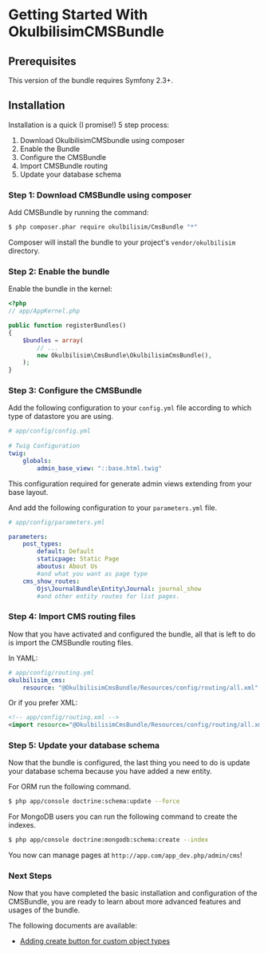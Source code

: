 Getting Started With OkulbilisimCMSBundle
==================================


## Prerequisites

This version of the bundle requires Symfony 2.3+.

## Installation

Installation is a quick (I promise!) 5 step process:

1. Download OkulbilisimCMSbundle using composer
2. Enable the Bundle
3. Configure the CMSBundle
4. Import CMSBundle routing
5. Update your database schema

### Step 1: Download CMSBundle using composer

Add CMSBundle by running the command:

``` bash
$ php composer.phar require okulbilisim/CmsBundle "*"
```

Composer will install the bundle to your project's `vendor/okulbilisim` directory.

### Step 2: Enable the bundle

Enable the bundle in the kernel:

``` php
<?php
// app/AppKernel.php

public function registerBundles()
{
    $bundles = array(
        // ...
        new Okulbilisim\CmsBundle\OkulbilisimCmsBundle(),
    );
}
```

### Step 3: Configure the CMSBundle

Add the following configuration to your `config.yml` file according to which type
of datastore you are using.

``` yaml
# app/config/config.yml
            
# Twig Configuration    
twig:
    globals:
        admin_base_view: "::base.html.twig"

```

This configuration required for generate admin views extending from your base layout.

And add the following configuration to your `parameters.yml` file.

``` yaml
# app/config/parameters.yml

parameters: 
    post_types:
        default: Default
        staticpage: Static Page
        aboutus: About Us
        #and what you want as page type
    cms_show_routes:
        Ojs\JournalBundle\Entity\Journal: journal_show
        #and other entity routes for list pages.
```


### Step 4: Import CMS routing files

Now that you have activated and configured the bundle, all that is left to do is
import the CMSBundle routing files.

In YAML:

``` yaml
# app/config/routing.yml
okulbilisim_cms:
    resource: "@OkulbilisimCmsBundle/Resources/config/routing/all.xml"
```

Or if you prefer XML:

``` xml
<!-- app/config/routing.xml -->
<import resource="@OkulbilisimCmsBundle/Resources/config/routing/all.xml"/>
```

### Step 5: Update your database schema

Now that the bundle is configured, the last thing you need to do is update your
database schema because you have added a new entity.

For ORM run the following command.

``` bash
$ php app/console doctrine:schema:update --force
```

For MongoDB users you can run the following command to create the indexes.

``` bash
$ php app/console doctrine:mongodb:schema:create --index
```

You now can manage pages at `http://app.com/app_dev.php/admin/cms`!

### Next Steps

Now that you have completed the basic installation and configuration of the
CMSBundle, you are ready to learn about more advanced features and usages
of the bundle.

The following documents are available:

- [Adding create button for custom object types](add-button.md)
 